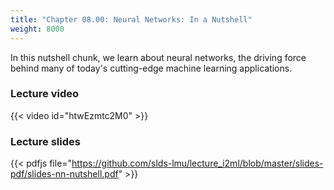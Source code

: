 ```yaml
---
title: "Chapter 08.00: Neural Networks: In a Nutshell"
weight: 8000
---
```

In this nutshell chunk, we learn about neural networks, the driving force behind many of today's cutting-edge machine learning applications.

<!--more-->

### Lecture video

{{< video id="htwEzmtc2M0" >}}

### Lecture slides

{{< pdfjs file="https://github.com/slds-lmu/lecture_i2ml/blob/master/slides-pdf/slides-nn-nutshell.pdf" >}}
